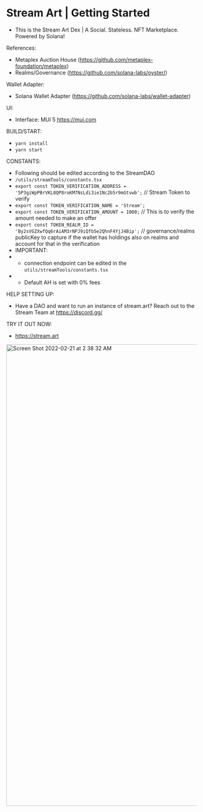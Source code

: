 # Stream Art | Getting Started 

- This is the Stream Art Dex | A Social. Stateless. NFT Marketplace. Powered by Solana!

References:
- Metaplex Auction House (https://github.com/metaplex-foundation/metaplex)
- Realms/Governance (https://github.com/solana-labs/oyster/)

Wallet Adapter:
- Solana Wallet Adapter (https://github.com/solana-labs/wallet-adapter)

UI:
- Interface: MUI 5 https://mui.com

BUILD/START:
- `yarn install`
- `yarn start`

CONSTANTS: 
- Following should be edited according to the StreamDAO
-   `/utils/streamTools/constants.tsx`
-   `export const TOKEN_VERIFICATION_ADDRESS = '5P3giWpPBrVKL8QP8roKM7NsLdi3ie1Nc2b5r9mGtvwb';` // Stream Token to verify
-   `export const TOKEN_VERIFICATION_NAME = 'Stream';`
-   `export const TOKEN_VERIFICATION_AMOUNT = 1000;` // This is to verify the amount needed to make an offer
-   `export const TOKEN_REALM_ID = 'By2sVGZXwfQq6rAiAM3rNPJ9iQfb5e2QhnF4YjJ4Bip';` // governance/realms publicKey to capture if the wallet has holdings also on realms and account for that in the verification
-   IMPORTANT:
-   * connection endpoint can be edited in the `utils/streamTools/constants.tsx`
-   * Default AH is set with 0% fees


HELP SETTING UP:
-   Have a DAO and want to run an instance of stream.art? Reach out to the Stream Team at https://discord.gg/

TRY IT OUT NOW:
- https://stream.art


<img width="1219" alt="Screen Shot 2022-02-21 at 2 38 32 AM" src="https://user-images.githubusercontent.com/13381905/154965216-e03620b9-d783-4f7d-9b55-c4e21ec90879.png">
